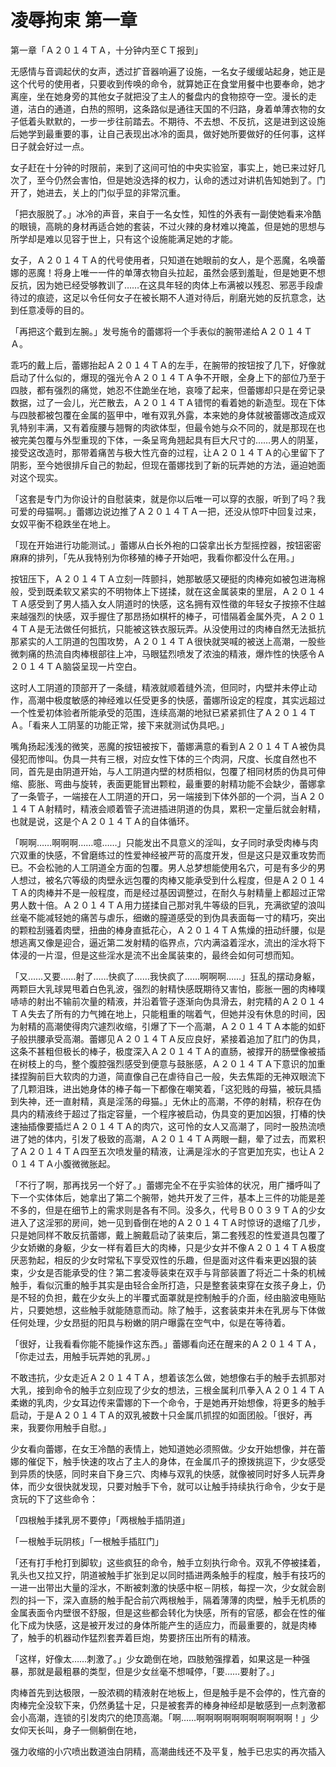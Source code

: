 # 凌辱拘束  第一章

第一章「Ａ２０１４ＴＡ，十分钟内至ＣＴ报到」

无感情与音调起伏的女声，透过扩音器响遍了设施，一名女子缓缓站起身，她正是这个代号的使用者，只要收到传唤的命令，就算她正在食堂用餐中也要奉命，她才离座，坐在她身旁的其他女子就把没了主人的餐盘内的食物掠夺一空。漫长的走道，洁白的通道，白热的照明，这条路似是通往天国的不归路，身着单薄衣物的女子低着头默默的，一步一步往前踏去。不期待、不去想、不反抗，这是进到这设施后她学到最重要的事，让自己表现出冰冷的面具，做好她所要做好的任何事，这样日子就会好过一点。

女子赶在十分钟的时限前，来到了这间可怕的中央实验室，事实上，她已来过好几次了，至今仍然会害怕，但是她没选择的权力，认命的透过对讲机告知她到了。门开了，她进去，关上的门似乎显的非常沉重。

「把衣服脱了。」冰冷的声音，来自于一名女性，知性的外表有一副使她看来冷酷的眼镜，高眺的身材再适合她的套装，不过火辣的身材难以掩盖，但是她的思想与所学却是难以见容于世上，只有这个设施能满足她的才能。

女子，Ａ２０１４ＴＡ的代号使用者，只知道在她眼前的女人，是个恶魔，名唤蕾娜的恶魔！将身上唯一一件的单薄衣物自头拉起，虽然会感到羞耻，但是她更不想反抗，因为她已经受够教训了……在这具年轻的肉体上布满被以残忍、邪恶手段虐待过的痕迹，这足以令任何女子在被长期不人道对待后，削磨光她的反抗意念，达到任意凌辱的目的。

「再把这个戴到左腕。」发号施令的蕾娜将一个手表似的腕带递给Ａ２０１４ＴＡ。

乖巧的戴上后，蕾娜抬起Ａ２０１４ＴＡ的左手，在腕带的按钮按了几下，好像就启动了什么似的，爆现的强光令Ａ２０１４ＴＡ争不开眼，全身上下的部位乃至于四肢，都有强烈的痛觉，她忍不住跪坐在地，哀嚎了起来，但蕾娜却只是在旁记录数据，过了一会儿，光芒散去，Ａ２０１４ＴＡ错愕的看着她的新造型。现在下体与四肢都被包覆在金属的盔甲中，唯有双乳外露，本来她的身体就被蕾娜改造成双乳特别丰满，又有着瘦腰与翘臀的肉欲体型，但最令她与众不同的，就是那现在也被完美包覆与外型重现的下体，一条呈弯角翘起具有巨大尺寸的……男人的阴茎，接受这改造时，那带着痛苦与极大性亢奋的过程，让Ａ２０１４ＴＡ的心里留下了阴影，至今她很排斥自己的勃起，但现在蕾娜找到了新的玩弄她的方法，逼迫她面对这个现实。

「这套是专门为你设计的自慰装束，就是你以后唯一可以穿的衣服，听到了吗？我可爱的母猫啊。」蕾娜边说边推了Ａ２０１４ＴＡ一把，还没从惊吓中回复过来，女奴平衡不稳跌坐在地上。

「现在开始进行功能测试。」蕾娜从白长外袍的口袋拿出长方型摇控器，按钮密密麻麻的排列，「先从我特别为你移殖的棒子开始吧，我看你都没什么在用。」

按钮压下，Ａ２０１４ＴＡ立刻一阵颤抖，她那敏感又硬挺的肉棒宛如被包进海棉般，受到既柔软又紧实的不明物体上下搓揉，就在这金属装束的里层，Ａ２０１４ＴＡ感受到了男人插入女人阴道时的快感，这名拥有双性徵的年轻女子按捺不住越来越强烈的快感，双手握住了那昂扬如棋杆的棒子，可惜隔着金属外壳，Ａ２０１４ＴＡ是无法做任何抵抗，只能被这铁衣服玩弄。从没使用过的肉棒自然无法抵抗那紧实的人工阴道的包围攻势，Ａ２０１４ＴＡ很快就哭喊的被送上高潮，一股些微刺痛的热流自肉棒根部往上冲，马眼猛烈喷发了浓浊的精液，爆炸性的快感令Ａ２０１４ＴＡ脑袋呈现一片空白。

这时人工阴道的顶部开了一条缝，精液就顺着缝外流，但同时，内壁并未停止动作，高潮中极度敏感的神经难以任受更多的快感，蕾娜所设定的程度，其实远超过一个性爱初体验者所能承受的范围，连续高潮的地狱已紧紧抓住了Ａ２０１４ＴＡ。「看来人工阴茎的功能正常，接下来就测试伪具吧。」

嘴角扬起浅浅的微笑，恶魔的按钮被按下，蕾娜满意的看到Ａ２０１４ＴＡ被伪具侵犯而惨叫。伪具一共有三根，对应女性下体的三个肉洞，尺度、长度自然也不同，首先是由阴道开始，与人工阴道内壁的材质相似，包覆了相同材质的伪具可伸缩、膨胀、弯曲与旋转，表面更能冒出颗粒，最重要的射精功能不会缺少，蕾娜拿了一条管子，一端接在人工阴道的开口，另一端接到下体外部的一个洞，当Ａ２０１４ＴＡ射精时，精液会顺着管子流进插进阴道的伪具，累积一定量后就会射精，也就是说，这是个Ａ２０１４ＴＡ的自体循环。

「啊啊……啊啊啊……噫……」只能发出不具意义的淫叫，女子同时承受肉棒与肉穴双重的快感，不曾磨练过的性爱神经被严苛的高度开发，但是这只是双重攻势而已。不会松驰的人工阴道全方面的包覆。男人总梦想能使用名穴，可是有多少的男人想过，被名穴等级的肉壁永远包覆的肉棒又能承受到什么程度，但是Ａ２０１４ＴＡ的肉棒并不是一般程度，而是经过基因调整过，在耐久与射精量上都超过正常男人数十倍。Ａ２０１４ＴＡ用力搓揉自己那对乳牛等级的巨乳，充满欲望的浪叫丝毫不能减轻她的痛苦与虐乐，细嫩的膣道感受的到伪具表面每一寸的精巧，突出的颗粒刮骚着肉壁，扭曲的棒身直抵花心，Ａ２０１４ＴＡ焦燥的扭动纤腰，似是想逃离又像是迎合，逼近第二发射精的临界点，穴内满溢着淫水，流出的淫水将下体浸的一片湿，但是这些淫水是流不出金属装束的，最终会如何可想而知。

「又……又要……射了……快疯了……我快疯了……啊啊啊……」狂乱的摆动身躯，两颗巨大乳球晃甩着白色乳波，强烈的射精快感既期待又害怕，膨胀一圈的肉棒噗哧哧的射出不输前次量的精液，并沿着管子逐渐向伪具滑去，射完精的Ａ２０１４ＴＡ失去了所有的力气摊在地上，只能粗重的喘着气，但她并没有休息的时间，因为射精的高潮使得肉穴遽烈收缩，引爆了下一个高潮，Ａ２０１４ＴＡ本能的如虾子般拱腰承受高潮。蕾娜见Ａ２０１４ＴＡ反应良好，紧接着追加了肛门的伪具，这条不甚粗但极长的棒子，极度深入Ａ２０１４ＴＡ的直肠，被撑开的肠壁像被插在树枝上的鸟，整个腹腔强烈感受到便意与鼓胀感，Ａ２０１４ＴＡ下意识的加重揉捏胸前巨大软肉的力道，简直像自己在虐待自己一般，失去焦距的无神双眼流下了几颗泪珠，进出她身体的棒子每一下都像在嘲笑着，「这犯贱的母猫，被玩具插到失神，还一直射精，真是淫荡的母猫。」无休止的高潮，不停的射精，积存在伪具内的精液终于超过了指定容量，一个程序被启动，伪具变的更加凶狠，打椿的快速抽插像要插烂Ａ２０１４ＴＡ的肉穴，这可怜的女人又高潮了，同时一股热流喷进了她的体内，引发了极致的高潮，Ａ２０１４ＴＡ两眼一翻，晕了过去，而累积了Ａ２０１４ＴＡ四至五次喷发量的精液，让满是淫水的子宫更加充实，也让Ａ２０１４ＴＡ小腹微微胀起。

「不行了啊，那再找另一个好了。」蕾娜完全不在乎实验体的状况，用广播呼叫了下一个实体体后，她拿出了第二个腕带，她共开发了三件，基本上三件的功能是差不多的，但是在细节上的需求则是各有不同。没多久，代号Ｂ００３９ＴＡ的少女进入了这淫邪的房间，她一见到昏倒在地的Ａ２０１４ＴＡ时惊讶的退缩了几步，只是她同样不敢反抗蕾娜，戴上腕戴启动了装束后，第二套残忍的性爱道具包覆了少女娇嫩的身躯，少女一样有着巨大的肉棒，只是少女并不像Ａ２０１４ＴＡ极度厌恶勃起，相反的少女时常私下享受双性的乐趣，但是面对这件看来更凶狠的装束，少女是否能承受的住？第二套凌辱装束在双手与背部装置了将近二十条的机械触手，看似沉重的触手其实是由轻合金所打造，只是整套装束穿在女孩子身上，仍是不轻的负担，戴在少女头上的半覆式面罩就是控制触手的介面，经由脑波电殛贴片，只要她想，这些触手就能随意而动。除了触手，这套装束并未在乳房与下体做任何处理，少女昂挺的阳具与粉嫩的阴户曝露在空气中，似是在等待着。

「很好，让我看看你能不能操作这东西。」蕾娜看向还在醒来的Ａ２０１４ＴＡ，「你走过去，用触手玩弄她的乳房。」

不敢违抗，少女走近Ａ２０１４ＴＡ，想着该怎么做，她想像右手的触手去抓那对大乳，接到命令的触手立刻应现了少女的想法，三根金属利爪拳入Ａ２０１４ＴＡ柔嫩的乳肉，少女耳边传来雷娜的下一个命令，于是她再开始想像，将更多的触手启动，于是Ａ２０１４ＴＡ的双乳被数十只金属爪抓捏的如面团般。「很好，再来，我要你用触手自慰。」

少女看向蕾娜，在女王冷酷的表情上，她知道她必须照做。少女开始想像，并在蕾娜的催促下，触手快速的攻占了主人的身体，在金属爪子的撩拨挑逗下，少女感受到异质的快感，同时来自下身三穴、肉棒与双乳的快感，就像被同时好多人玩弄身体，而少女很快就发现，只要对触手下令，就可以让触手持续执行命令，少女于是贪玩的下了这些命令：

「四根触手揉乳房不要停」「两根触手插阴道」

「一根触手玩阴核」「一根触手插肛门」

「还有打手枪打到脚软」这些疯狂的命令，触手立刻执行命令。双乳不停被揉着，乳头也又拉又拧，阴道被触手扩张到足以同时插进两条触手的程度，触手有技巧的一进一出带出大量的淫水，不断被刺激的快感中枢－阴核，每捏一次，少女就会剧烈的抖一下，深入直肠的触手配合前穴两根触手，隔着薄薄的肉壁，触手无机质的金属表面令内壁很不舒服，但是这些都会转化为快感，所有的官感，都会在性的催化下成为快感，这是被开发过的身体所能产生的适应力，而最重要的，就是肉棒了，触手的机器动作猛烈套弄着巨炮，势要挤压出所有的精液。

「这样，好像太……刺激了。」少女跪倒在地，四肢勉强撑着，如果这是一种强暴，那就是最粗暴的类型，但是少女丝毫不想喊停，「要……要射了。」

肉棒首先到达极限，一股浓稠的精液射在地板上，但是触手是不会停的，性亢奋的肉棒完全没软下来，仍然勇猛十足，只是被套弄的棒身神经却是敏感到一点刺激都会小高潮，连锁的引发肉穴的绝顶高潮。「啊……啊啊啊啊啊啊啊啊啊啊啊！」少女仰天长叫，身子一侧躺倒在地，

强力收缩的小穴喷出数道浊白阴精，高潮曲线还不及平复，触手已忠实的再次插入